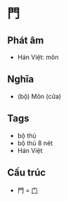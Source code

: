 # 門

## Phát âm
* Hán Việt: môn

## Nghĩa
* (bộ) Môn (cửa)

## Tags
* bộ thủ
* bộ thủ 8 nét
* Hán Việt

## Cấu trúc
* 門 = [门](门.md)

<script>window.HANZI_FIELD='門';</script>